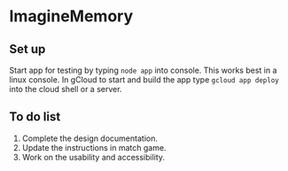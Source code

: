# ImagineMemory

## Set up
Start app for testing by typing `node app` into console. This works best in a linux console.
In gCloud to start and build the app type `gcloud app deploy` into the cloud shell or a server.

## To do list
  1. Complete the design documentation.
  2. Update the instructions in match game.
  3. Work on the usability and accessibility. 
